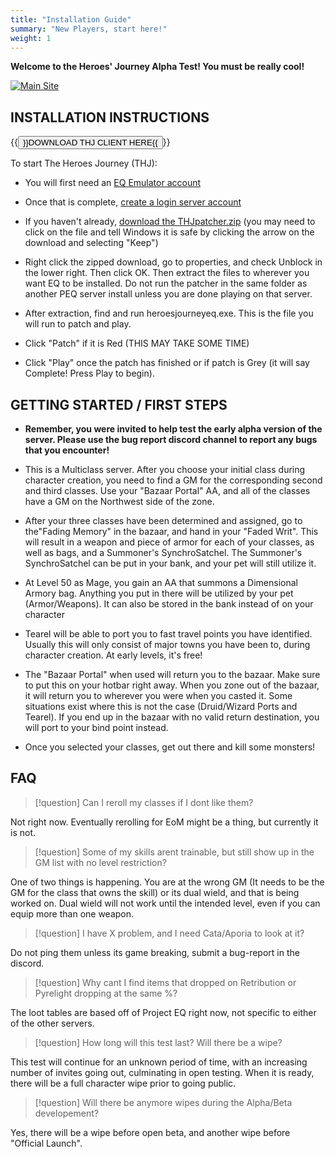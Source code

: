 ```yaml
---
title: "Installation Guide"
summary: "New Players, start here!"
weight: 1
---
```


**Welcome to the Heroes' Journey Alpha Test!  You must be really cool!**

[![Main Site](https://heroesjourneyeq.com/)](/content/logo.png)

## INSTALLATION INSTRUCTIONS

{{<button href="https://heroesjourneyeq.com/download/thj-client.zip">}}DOWNLOAD THJ CLIENT HERE{{</button>}}

To start The Heroes Journey (THJ):


  * You will first need an [EQ Emulator account](http://www.eqemulator.org/)

  * Once that is complete, [create a login server account](http://www.eqemulator.org/account/?CreateLS)

  * If you haven't already, [download the THJpatcher.zip](https://heroesjourneyeq.com/download/thj-client.zip) (you may need to click on the file and tell Windows it is safe by clicking the arrow on the download and selecting "Keep")

  * Right click the zipped download, go to properties, and check Unblock in the lower right. Then click OK.  Then extract the files to wherever you want EQ to be installed. Do not run the patcher in the same folder as another PEQ server install unless you are done playing on that server.

  * After extraction, find and run heroesjourneyeq.exe. This is the file you will run to patch and play.

  * Click "Patch" if it is Red (THIS MAY TAKE SOME TIME)

  * Click "Play" once the patch has finished or if patch is Grey (it will say Complete! Press Play to begin).


##  GETTING STARTED / FIRST STEPS

  * **Remember, you were invited to help test the early alpha version of the server.  Please use the bug report discord channel to report any bugs that you encounter!**

  * This is a Multiclass server.  After you choose your initial class during character creation, you need to find a GM for the corresponding second and third classes. Use your "Bazaar Portal" AA, and all of the classes have a GM on the Northwest side of the zone.

  * After your three classes have been determined and assigned, go to the"Fading Memory" in the bazaar, and hand in your "Faded Writ". This will result in a weapon and piece of armor for each of your classes, as well as bags, and a Summoner's SynchroSatchel. The Summoner's SynchroSatchel can be put in your bank, and your pet will still utilize it.

  * At Level 50 as Mage, you gain an AA that summons a Dimensional Armory bag. Anything you put in there will be utilized by your pet (Armor/Weapons). It can also be stored in the bank instead of on your character

  * Tearel will be able to port you to fast travel points you have identified. Usually this will only consist of major towns you have been to, during character creation.  At early levels, it's free!

  * The "Bazaar Portal" when used will return you to the bazaar. Make sure to put this on your hotbar right away.  When you zone out of the bazaar, it will return you to wherever you were when you casted it. Some situations exist where this is not the case (Druid/Wizard Ports and Tearel). If you end up in the bazaar with no valid return destination, you will port to your bind point instead.

  * Once you selected your classes, get out there and kill some monsters!


## FAQ

> [!question]
> Can I reroll my classes if I dont like them?

Not right now. Eventually rerolling for EoM might be a thing, but currently it is not.


> [!question]
> Some of my skills arent trainable, but still show up in the GM list with no level restriction?

One of two things is happening. You are at the wrong GM (It needs to be the GM for the class that owns the skill) or its dual wield, and that is being worked on. Dual wield will not work until the intended level, even if you can equip more than one weapon.


> [!question]
> I have X problem, and I need Cata/Aporia to look at it?

Do not ping them unless its game breaking, submit a bug-report in the discord.


> [!question]
> Why cant I find items that dropped on Retribution or Pyrelight dropping at the same %?

The loot tables are based off of Project EQ right now, not specific to either of the other servers.


> [!question]
> How long will this test last? Will there be a wipe?

This test will continue for an unknown period of time, with an increasing number of invites going out, culminating in open testing. When it is ready, there will be a full character wipe prior to going public.


> [!question]
> Will there be anymore wipes during the Alpha/Beta developement?

Yes, there will be a wipe before open beta, and another wipe before "Official Launch".


